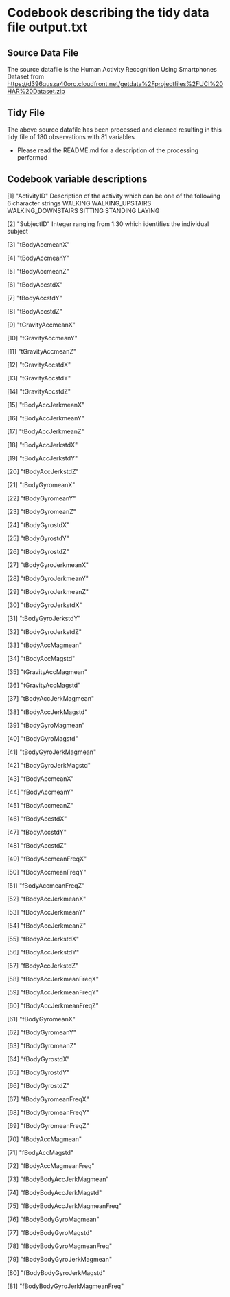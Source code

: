 # Codebook describing the tidy data file output.txt
## Source Data File
The source datafile is the Human Activity Recognition Using Smartphones Dataset
from
https://d396qusza40orc.cloudfront.net/getdata%2Fprojectfiles%2FUCI%20HAR%20Dataset.zip 

## Tidy File
The above source datafile has been processed and cleaned resulting in this tidy file of 180 observations
with 81 variables
* Please read the README.md for a description of the processing performed

## Codebook variable descriptions

[1]	"ActivityID"
Description of the activity which can be one of the following 6 character strings
WALKING
WALKING_UPSTAIRS
WALKING_DOWNSTAIRS
SITTING
STANDING
LAYING

[2]	"SubjectID"
Integer ranging from 1:30 which identifies the individual subject

[3]	"tBodyAccmeanX"   
            
[4]	"tBodyAccmeanY"  
              
[5]	"tBodyAccmeanZ" 
               
[6]	"tBodyAccstdX" 
               
[7]	"tBodyAccstdY"
                 
[8]	"tBodyAccstdZ"  
               
[9]	"tGravityAccmeanX"   
         
[10]	"tGravityAccmeanY" 
            
[11]	"tGravityAccmeanZ"
            
[12]	"tGravityAccstdX"
             
[13]	"tGravityAccstdY"
              
[14]	"tGravityAccstdZ"
              
[15]	"tBodyAccJerkmeanX"
           
[16]	"tBodyAccJerkmeanY"
         
[17]	"tBodyAccJerkmeanZ"
           
[18]	"tBodyAccJerkstdX"
            
[19]	"tBodyAccJerkstdY"
            
[20]	"tBodyAccJerkstdZ" 
            
[21]	"tBodyGyromeanX" 
             
[22]	"tBodyGyromeanY" 
              
[23]	"tBodyGyromeanZ"
               
[24]	"tBodyGyrostdX" 
              
[25] 	"tBodyGyrostdY" 
               
[26]	"tBodyGyrostdZ" 
               
[27]	"tBodyGyroJerkmeanX"  
        
[28]	"tBodyGyroJerkmeanY" 
          
[29]	"tBodyGyroJerkmeanZ"
           
[30]	"tBodyGyroJerkstdX" 
          
[31]	"tBodyGyroJerkstdY" 
           
[32]	"tBodyGyroJerkstdZ" 
           
[33]	"tBodyAccMagmean"  
           
[34]	"tBodyAccMagstd" 
              
[35]	"tGravityAccMagmean"   
        
[36]	"tGravityAccMagstd" 
          
[37]	"tBodyAccJerkMagmean"  
        
[38]	"tBodyAccJerkMagstd"      
     
[39]	"tBodyGyroMagmean"       
     
[40]	"tBodyGyroMagstd"   
           
[41]	"tBodyGyroJerkMagmean" 
       
[42]	"tBodyGyroJerkMagstd"  
       
[43]	"fBodyAccmeanX"      
         
[44]	"fBodyAccmeanY"     
           
[45]	"fBodyAccmeanZ"  
             
[46]	"fBodyAccstdX" 
               
[47]	"fBodyAccstdY" 
                
[48]	"fBodyAccstdZ"  
             
[49]	"fBodyAccmeanFreqX"  
          
[50]	"fBodyAccmeanFreqY" 
          
[51]	"fBodyAccmeanFreqZ"
          
[52]	"fBodyAccJerkmeanX" 
           
[53]	"fBodyAccJerkmeanY" 
           
[54]	"fBodyAccJerkmeanZ" 
          
[55]	"fBodyAccJerkstdX"  
           
[56]	"fBodyAccJerkstdY"  
           
[57]	"fBodyAccJerkstdZ" 
           
[58]	"fBodyAccJerkmeanFreqX" 
       
[59]	"fBodyAccJerkmeanFreqY"
       
[60]	"fBodyAccJerkmeanFreqZ"   
    
[61]	"fBodyGyromeanX" 
              
[62]	"fBodyGyromeanY" 
              
[63]	"fBodyGyromeanZ" 
             
[64]	"fBodyGyrostdX" 
               
[65]	"fBodyGyrostdY" 
               
[66]	"fBodyGyrostdZ" 
              
[67]	"fBodyGyromeanFreqX"  
         
[68]	"fBodyGyromeanFreqY" 
          
[69]	"fBodyGyromeanFreqZ"
          
[70]	"fBodyAccMagmean"          
    
[71]	"fBodyAccMagstd"   
            
[72]	"fBodyAccMagmeanFreq" 
        
[73]	"fBodyBodyAccJerkMagmean"
      
[74]	"fBodyBodyAccJerkMagstd"
      
[75]	"fBodyBodyAccJerkMagmeanFreq"

[76]	"fBodyBodyGyroMagmean"
        
[77]	"fBodyBodyGyroMagstd"
         
[78]	"fBodyBodyGyroMagmeanFreq"
   
[79]	"fBodyBodyGyroJerkMagmean"
     
[80]	"fBodyBodyGyroJerkMagstd"
     
[81]	"fBodyBodyGyroJerkMagmeanFreq"

